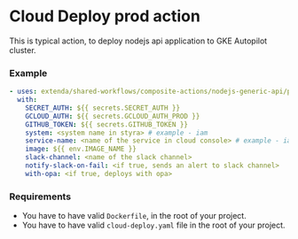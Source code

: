 # Cloud Deploy prod action

This is typical action, to deploy nodejs api application to GKE Autopilot cluster.

### Example

```yaml
- uses: extenda/shared-workflows/composite-actions/nodejs-generic-api/prod-deploy@master
  with:
    SECRET_AUTH: ${{ secrets.SECRET_AUTH }}
    GCLOUD_AUTH: ${{ secrets.GCLOUD_AUTH_PROD }}
    GITHUB_TOKEN: ${{ secrets.GITHUB_TOKEN }}
    system: <system name in styra> # example - iam
    service-name: <name of the service in cloud console> # example - iam-api
    image: ${{ env.IMAGE_NAME }}
    slack-channel: <name of the slack channel>
    notify-slack-on-fail: <if true, sends an alert to slack channel>
    with-opa: <if true, deploys with opa>
```

### Requirements

- You have to have valid `Dockerfile`, in the root of your project.
- You have to have valid `cloud-deploy.yaml` file in the root of your project.
